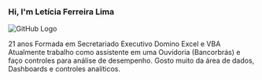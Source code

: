 ### Hi, I'm Letícia Ferreira Lima

![GitHub Logo](/images/day)

21 anos
Formada em Secretariado Executivo
Domino Excel e VBA
Atualmente trabalho como assistente em uma Ouvidoria (Bancorbrás) e faço controles para análise de desempenho.
Gosto muito da área de dados, Dashboards e controles analíticos.
